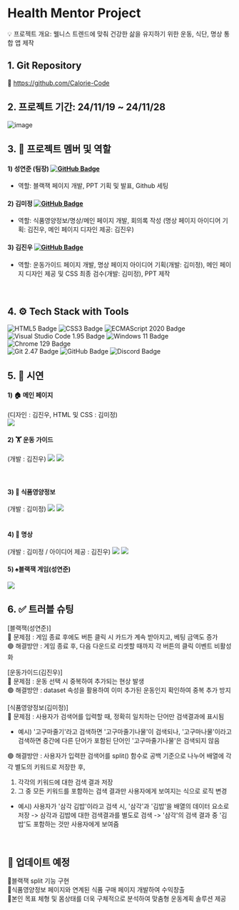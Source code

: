 
# Health Mentor Project

💡 프로젝트 개요: 웰니스 트렌드에 맞춰 건강한 삶을 유지하기 위한 운동, 식단, 명상 통합 앱 제작

## 1. Git Repository
📁 https://github.com/Calorie-Code

## 2. 프로젝트 기간: 24/11/19 ~ 24/11/28
![image](https://github.com/user-attachments/assets/cad7b0ac-9acf-4702-8fc0-ebdcd5847f9a)


## 3. 👥 프로젝트 멤버 및 역할
#### 1) 성연준 (팀장) [![GitHub Badge](https://img.shields.io/badge/tony24123-007ACC?logo=github&logoColor=white&labelColor=007ACC)](https://github.com/tony24123)
- 역할: 블랙잭 페이지 개발, PPT 기획 및 발표, Github 세팅  

#### 2) 김미정 [![GitHub Badge](https://img.shields.io/badge/mjkim41-FF69B4?logo=github&logoColor=white&labelColor=FF69B4)](https://github.com/mjkim41)
- 역할: 식품영양정보/명상/메인 페이지 개발, 회의록 작성 
  (명상 페이지 아이디어 기획: 김진우, 메인 페이지 디자인 제공: 김진우)  

#### 3) 김진우 [![GitHub Badge](https://img.shields.io/badge/burgerkingzzang-007ACC?logo=github&logoColor=white&labelColor=007ACC)](https://github.com/burgerkingzzang)
- 역할: 운동가이드 페이지 개발, 명상 페이지 아이디어 기획(개발: 김미정), 메인 페이지 디자인 제공 및 CSS 최종 검수(개발: 김미정), PPT 제작  
<br><br>


## 4. ⚙️ Tech Stack with Tools
![HTML5 Badge](https://img.shields.io/badge/HTML5-E34F26?logo=html5&logoColor=white) ![CSS3 Badge](https://img.shields.io/badge/CSS3-1572B6?logo=css3&logoColor=white) ![ECMAScript 2020 Badge](https://img.shields.io/badge/ECMAScript%202020-000000?logo=javascript&logoColor=white&labelColor=000000)
<br>
![Visual Studio Code 1.95 Badge](https://img.shields.io/badge/Visual%20Studio%20Code_1.95.0-007ACC?logo=visual-studio-code&logoColor=white) ![Windows 11 Badge](https://img.shields.io/badge/Windows%2011-0078D6?logo=windows&logoColor=white) ![Chrome 129 Badge](https://img.shields.io/badge/Chrome%20129-4285F4?logo=googlechrome&logoColor=white)
<br>
![Git 2.47 Badge](https://img.shields.io/badge/Git%202.47-F05032?logo=git&logoColor=white) ![GitHub Badge](https://img.shields.io/badge/GitHub-181717?logo=github&logoColor=white) ![Discord Badge](https://img.shields.io/badge/Discord-5865F2?logo=discord&logoColor=white)



## 5. 📸 시연
####  1) 🏠 메인 페이지
(디자인 : 김진우, HTML 및 CSS : 김미정)<br>
![](https://velog.velcdn.com/images/kimmy25312/post/e63d1c3d-c2bc-414b-afa0-1e9d38269dc1/image.gif)
<br>
#### 2) 🏋️‍ 운동 가이드
(개발 : 김진우)
![](https://velog.velcdn.com/images/kimmy25312/post/5996b445-47ba-4f68-8c31-383c45501513/image.png)
![](https://velog.velcdn.com/images/kimmy25312/post/2d51e51e-5865-4669-853f-4aaf462aabbb/image.gif)
<br>
<br>
<br>

#### 3) 🥗 식품영양정보
(개발 : 김미정)
![](https://velog.velcdn.com/images/kimmy25312/post/e29736df-8f92-4887-a7e6-623a3225de47/image.png)
![](https://velog.velcdn.com/images/kimmy25312/post/2e8d8cd0-adf6-4b08-b882-dfab54931e3d/image.gif)
<br><br>
#### 4) 🧘 명상
(개발 : 김미정 / 아이디어 제공 : 김진우)
![](https://velog.velcdn.com/images/kimmy25312/post/5730c59c-6362-4bdf-8299-6fc0bd8e9ca6/image.png)
![](https://velog.velcdn.com/images/kimmy25312/post/99e39f68-d888-4c43-8b89-83526830c12e/image.gif)
<br>
#### 5) ♠️블랙잭 게임(성연준)
![](https://velog.velcdn.com/images/kimmy25312/post/32c5ed55-f592-42cc-a809-0a165cd47c41/image.gif)
<br>

## 6. ✅ 트러블 슈팅
[블랙잭(성연준)]<br>
🔴 문제점 : 게임 종료 후에도 버튼 클릭 시 카드가 계속 받아지고, 베팅 금액도 증가<br>
🟢 해결방안 : 게임 종료 후, 다음 다운드로 리셋할 때까지 각 버튼의 클릭 이벤트 비활성화

[운동가이드(김진우)]<br>
🔴 문제점 : 운동 선택 시 중복하여 추가되는 현상 발생<br>
🟢 해결방안 : dataset 속성을 활용하여 이미 추가된 운동인지 확인하여 중복 추가 방지

[식품영양정보(김미정)]<br>
🔴 문제점 : 사용자가 검색어를 입력할 때, 정확히 일치하는 단어만 검색결과에 표시됨<br>
 - 예시) '고구마줄기'라고 검색하면 '고구마줄기나물'이 검색되나, '고구마나물'이라고 검색하면 중간에 다른 단어가 포함된 단어인 '고구마줄기나물'은 검색되지 않음
 
🟢 해결방안 : 사용자가 입력한 검색어를 split() 함수로 공백 기준으로 나누어 배열에 각각 별도의 키워드로 저장한 후,
   1) 각각의 키워드에 대한 검색 결과 저장
   2) 그 중 모든 키워드를 포함하는 검색 결과만 사용자에게 보여지는 식으로 로직 변경
- 예시) 사용자가 '삼각 김밥'이라고 검색 시, '삼각'과 '김밥'을 배열의 데이터 요소로 저장 -> 삼각과 김밥에 대한 검색결과를 별도로 검색 -> '삼각'의 검색 결과 중 '김밥'도 포함하는 것만 사용자에게 보여줌
<br>

## 🔄 업데이트 예정
🔹블랙잭 split 기능 구현<br>
🔹식품영양정보 페이지와 연계된 식품 구매 페이지 개발하여 수익창출<br>
🔹본인 목표 체형 및 몸상태를 더욱 구체적으로 분석하여 맞춤형 운동계획 솔루션 제공
